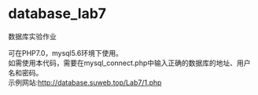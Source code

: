 # database_lab7
  数据库实验作业   
  
  可在PHP7.0，mysql5.6环境下使用。   
  如需使用本代码，需要在mysql_connect.php中输入正确的数据库的地址、用户名和密码。   
  示例网站:http://database.suweb.top/Lab7/1.php

